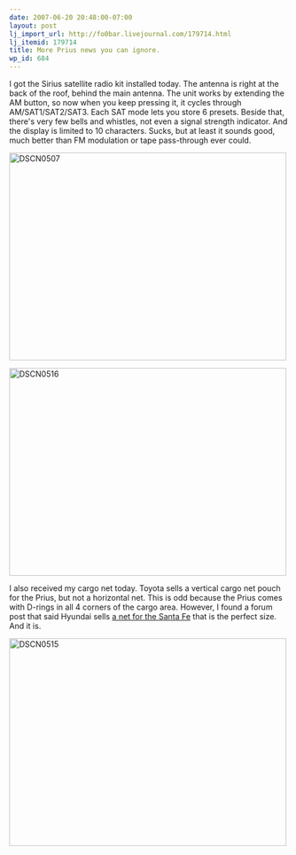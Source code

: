 ```yaml
---
date: 2007-06-20 20:48:00-07:00
layout: post
lj_import_url: http://fo0bar.livejournal.com/179714.html
lj_itemid: 179714
title: More Prius news you can ignore.
wp_id: 684
---
```

I got the Sirius satellite radio kit installed today. The antenna is right at the back of the roof, behind the main antenna. The unit works by extending the AM button, so now when you keep pressing it, it cycles through AM/SAT1/SAT2/SAT3. Each SAT mode lets you store 6 presets. Beside that, there's very few bells and whistles, not even a signal strength indicator. And the display is limited to 10 characters. Sucks, but at least it sounds good, much better than FM modulation or tape pass-through ever could.

[<img src="http://farm2.static.flickr.com/1369/578561646_e50984f816.jpg" width="500" height="375" alt="DSCN0507" />](http://www.flickr.com/photos/fo0bar/578561646/ "Photo Sharing")

[<img src="http://farm2.static.flickr.com/1427/578490663_8db14bd829.jpg" width="500" height="375" alt="DSCN0516" />](http://www.flickr.com/photos/fo0bar/578490663/ "Photo Sharing")

I also received my cargo net today. Toyota sells a vertical cargo net pouch for the Prius, but not a horizontal net. This is odd because the Prius comes with D-rings in all 4 corners of the cargo area. However, I found a forum post that said Hyundai sells [a net for the Santa Fe](https://www.hyundaipartsonline.com/product_info.php/products_id/50) that is the perfect size. And it is.

[<img src="http://farm2.static.flickr.com/1380/578490117_87cc8b0d84.jpg" width="500" height="375" alt="DSCN0515" />](http://www.flickr.com/photos/fo0bar/578490117/ "Photo Sharing")
